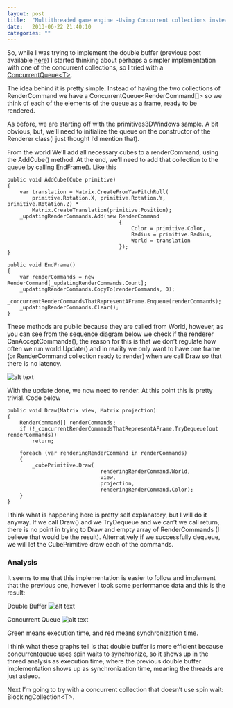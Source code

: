 ```yaml
---
layout: post
title:  "Multithreaded game engine -Using Concurrent collections instead"
date:   2013-06-22 21:40:10
categories: ""
---
```


So, while I was trying to implement the double buffer (previous post available [here][1]) I started thinking about perhaps a simpler implementation with one of the concurrent collections, so I tried with a [ConcurrentQueue&lt;T>](http://msdn.microsoft.com/en-us/library/dd267265.aspx).

The idea behind it is pretty simple. Instead of having the two collections of RenderCommand we have a ConcurrentQueue&lt;RenderCommand[]> so we think of each of the elements of the queue as a frame, ready to be rendered.

As before, we are starting off with the primitives3DWindows sample. A bit obvious, but, we’ll need to initialize the queue on the constructor of the Renderer class(I just thought I’d mention that).

From the world We’ll add all necessary cubes to a renderCommand, using the AddCube() method. At the end, we’ll need to add that collection to the queue by calling EndFrame(). Like this

```
public void AddCube(Cube primitive)
{
    var translation = Matrix.CreateFromYawPitchRoll(
        primitive.Rotation.X, primitive.Rotation.Y, primitive.Rotation.Z) * 
        Matrix.CreateTranslation(primitive.Position);
    _updatingRenderCommands.Add(new RenderCommand
                                    {
                                        Color = primitive.Color, 
                                        Radius = primitive.Radius, 
                                        World = translation
                                    });
}
 
public void EndFrame()
{
    var renderCommands = new RenderCommand[_updatingRenderCommands.Count];
    _updatingRenderCommands.CopyTo(renderCommands, 0);
    _concurrentRenderCommandsThatRepresentAFrame.Enqueue(renderCommands);
    _updatingRenderCommands.Clear();
}
```

These methods are public because they are called from World, however, as you can see from the sequence diagram below we check if the renderer CanAcceptCommands(), the reason for this is that we don’t regulate how often we run world.Update() and in reality we only want to have one frame (or RenderCommand collection ready to render) when we call Draw so that there is no latency.

![alt text](http://roundcrisis.files.wordpress.com/2013/06/capture.png "Update Loop")

With the update done, we now need to render. At this point this is pretty trivial. Code below

```
public void Draw(Matrix view, Matrix projection)
{
    RenderCommand[] renderCommands;
    if (!_concurrentRenderCommandsThatRepresentAFrame.TryDequeue(out renderCommands))
        return;
 
    foreach (var renderingRenderCommand in renderCommands)
    {
        _cubePrimitive.Draw(
                              renderingRenderCommand.World, 
                              view, 
                              projection, 
                              renderingRenderCommand.Color);
    }
}
```

I think what is happening here is pretty self explanatory, but I will do it anyway.  If we call Draw() and we TryDequeue and we can’t we call return, there is no point in trying to Draw and empty array of RenderCommands (I believe that would be the result). Alternatively if we successfully dequeue, we will let the CubePrimitive draw each of the commands.

### Analysis

It seems to me that this implementation is easier to follow and implement that the previous one, however I took some performance data and this is the result:

Double Buffer
![alt text](http://roundcrisis.files.wordpress.com/2013/06/image_thumb.png?w=441&h=35 "Update Loop")

Concurrent Queue
![alt text](http://roundcrisis.files.wordpress.com/2013/06/image_thumb1.png?w=441&h=35 "Update Loop")

Green means execution time, and red means synchronization time.

I think what these graphs tell is that double buffer is more efficient because concurrentqueue uses spin waits to synchronize, so it shows up in the thread analysis as execution time, where the previous double buffer implementation shows up as synchronization time, meaning the threads are just asleep.

Next I’m going to try with a concurrent collection that doesn’t use spin wait: BlockingCollection&lt;T&gt;.


[1]:[http://roundcrisis.com/2013/05/24/multithreading-rendering-in-a-game-engine-with-cdouble-buffer-implementation/] 
 
[6]:[http://msdn.microsoft.com/en-us/library/dd267312.aspx]